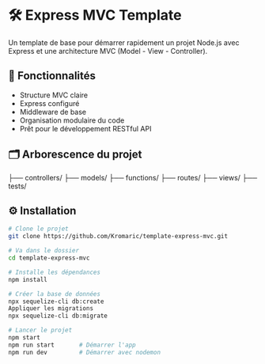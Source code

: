 # 🛠️ Express MVC Template

Un template de base pour démarrer rapidement un projet Node.js avec Express et une architecture MVC (Model - View - Controller).

## 🚀 Fonctionnalités

- Structure MVC claire
- Express configuré
- Middleware de base
- Organisation modulaire du code
- Prêt pour le développement RESTful API

## 🗂️ Arborescence du projet

├── controllers/ 
├── models/ 
├── functions/ 
├── routes/ 
├── views/ 
├── tests/ 



## ⚙️ Installation

```bash
# Clone le projet
git clone https://github.com/Kromaric/template-express-mvc.git

# Va dans le dossier
cd template-express-mvc

# Installe les dépendances
npm install

# Créer la base de données
npx sequelize-cli db:create
Appliquer les migrations
npx sequelize-cli db:migrate

# Lancer le projet
npm start
npm run start       # Démarrer l'app
npm run dev         # Démarrer avec nodemon
